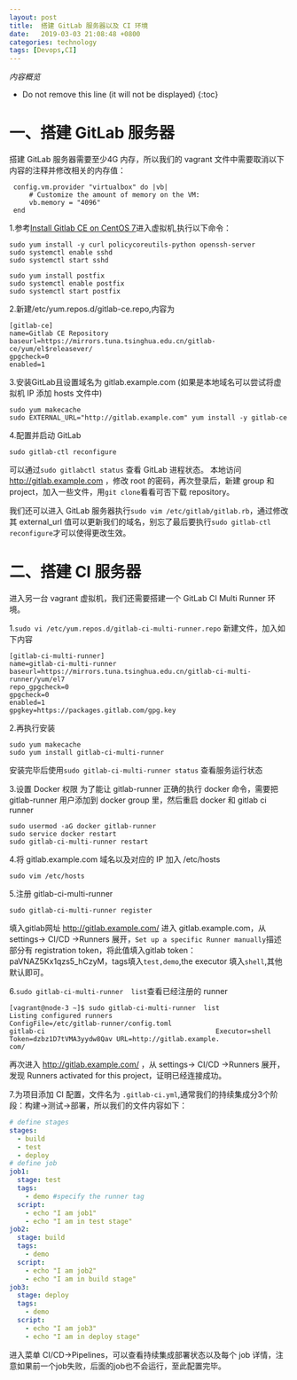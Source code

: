 ```yaml
---
layout: post
title:  搭建 GitLab 服务器以及 CI 环境
date:   2019-03-03 21:08:48 +0800
categories: technology
tags: [Devops,CI]
---
```

*内容概览*

* Do not remove this line (it will not be displayed)
{:toc}

# 一、搭建 GitLab 服务器

搭建 GitLab 服务器需要至少4G 内存，所以我们的 vagrant 文件中需要取消以下内容的注释并修改相关的内存值：

``` shell
 config.vm.provider "virtualbox" do |vb|  
     # Customize the amount of memory on the VM:
     vb.memory = "4096"
 end
```

1.参考[Install Gitlab CE on CentOS 7](https://computingforgeeks.com/install-gitlab-ce-on-centos-7-fedora-29-fedora-28/)进入虚拟机,执行以下命令：

``` shell
sudo yum install -y curl policycoreutils-python openssh-server
sudo systemctl enable sshd
sudo systemctl start sshd

sudo yum install postfix
sudo systemctl enable postfix
sudo systemctl start postfix

```

2.新建/etc/yum.repos.d/gitlab-ce.repo,内容为

``` shell
[gitlab-ce]
name=Gitlab CE Repository
baseurl=https://mirrors.tuna.tsinghua.edu.cn/gitlab-ce/yum/el$releasever/
gpgcheck=0
enabled=1
```

3.安装GitLab且设置域名为 gitlab.example.com (如果是本地域名可以尝试将虚拟机 IP 添加 hosts 文件中)

```shell
sudo yum makecache
sudo EXTERNAL_URL="http://gitlab.example.com" yum install -y gitlab-ce
```

4.配置并启动 GitLab

``` shell
sudo gitlab-ctl reconfigure
```

可以通过`sudo gitlabctl status` 查看 GitLab 进程状态。
本地访问 http://gitlab.example.com ，修改 root 的密码，再次登录后，新建 group 和 project，加入一些文件，用`git clone`看看可否下载 repository。

我们还可以进入 GitLab 服务器执行`sudo vim /etc/gitlab/gitlab.rb`，通过修改其 external_url 值可以更新我们的域名，别忘了最后要执行`sudo gitlab-ctl reconfigure`才可以使得更改生效。

# 二、搭建 CI 服务器

进入另一台 vagrant 虚拟机，我们还需要搭建一个 GitLab CI Multi Runner 环境。

1.`sudo vi /etc/yum.repos.d/gitlab-ci-multi-runner.repo` 新建文件，加入如下内容

``` shell
[gitlab-ci-multi-runner]
name=gitlab-ci-multi-runner
baseurl=https://mirrors.tuna.tsinghua.edu.cn/gitlab-ci-multi-runner/yum/el7
repo_gpgcheck=0
gpgcheck=0
enabled=1
gpgkey=https://packages.gitlab.com/gpg.key
```

2.再执行安装

``` shell
sudo yum makecache
sudo yum install gitlab-ci-multi-runner
```

安装完毕后使用`sudo gitlab-ci-multi-runner status` 查看服务运行状态

3.设置 Docker 权限
为了能让 gitlab-runner 正确的执行 docker 命令，需要把 gitlab-runner 用户添加到 docker group 里，然后重启 docker 和 gitlab ci runner

``` shell
sudo usermod -aG docker gitlab-runner
sudo service docker restart
sudo gitlab-ci-multi-runner restart
```

4.将 gitlab.example.com 域名以及对应的 IP 加入 /etc/hosts

``` shell
sudo vim /etc/hosts
```

5.注册 gitlab-ci-multi-runner

``` shell
sudo gitlab-ci-multi-runner register
```

填入gitlab网址 http://gitlab.example.com/
进入 gitlab.example.com，从 settings-> CI/CD ->Runners 展开，`Set up a specific Runner manually`描述部分有 registration token，将此值填入gitlab token：paVNAZ5Kx1qzs5_hCzyM，tags填入`test,demo`,the executor 填入`shell`,其他默认即可。

6.`sudo gitlab-ci-multi-runner  list`查看已经注册的 runner

``` output
[vagrant@node-3 ~]$ sudo gitlab-ci-multi-runner  list
Listing configured runners                          ConfigFile=/etc/gitlab-runner/config.toml
gitlab-ci                                           Executor=shell Token=dzbz1D7tVMA3yydw8Qav URL=http://gitlab.example.
com/
```

再次进入 http://gitlab.example.com/ ，从 settings-> CI/CD ->Runners 展开，发现 Runners activated for this project，证明已经连接成功。

7.为项目添加 CI 配置，文件名为 `.gitlab-ci.yml`,通常我们的持续集成分3个阶段：构建->测试->部署，所以我们的文件内容如下：

``` yaml
# define stages
stages:
  - build
  - test
  - deploy
# define job  
job1:
  stage: test
  tags:
    - demo #specify the runner tag
  script:
    - echo "I am job1"
    - echo "I am in test stage"
job2:
  stage: build
  tags:
    - demo
  script:
    - echo "I am job2"
    - echo "I am in build stage"
job3:
  stage: deploy
  tags:
    - demo
  script:
    - echo "I am job3"
    - echo "I am in deploy stage"
```

进入菜单 CI/CD->Pipelines，可以查看持续集成部署状态以及每个 job 详情，注意如果前一个job失败，后面的job也不会运行，至此配置完毕。